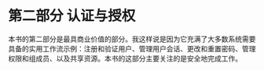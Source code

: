 # 第二部分 认证与授权

本书的第二部分是最具商业价值的部分。我这样说是因为它充满了大多数系统需要具备的实用工作流示例：注册和验证用户、管理用户会话、更改和重置密码、管理权限和组成员、以及共享资源。本书的这部分主要关注的是安全地完成工作。
